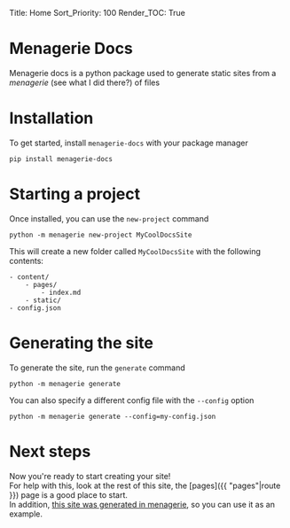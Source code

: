 Title: Home 
Sort_Priority: 100
Render_TOC: True

# Menagerie Docs

Menagerie docs is a python package used to generate static sites from a *menagerie* (see what I did there?) of files

# Installation

To get started, install `menagerie-docs` with your package manager

```shell
pip install menagerie-docs
```

# Starting a project

Once installed, you can use the `new-project` command

```shell
python -m menagerie new-project MyCoolDocsSite
```

This will create a new folder called `MyCoolDocsSite` with the following contents:

```file
- content/
    - pages/
        - index.md
    - static/
- config.json
```

# Generating the site

To generate the site, run the `generate` command

```shell
python -m menagerie generate
```

You can also specify a different config file with the `--config` option

```shell
python -m menagerie generate --config=my-config.json
```

# Next steps

Now you're ready to start creating your site!  
For help with this, look at the rest of this site, the [pages]({{ "pages"|route }}) page is a good place to start.  
In addition, [this site was generated in menagerie](https://github.com/Bwc9876/menagerie/tree/master/docs), so you can use it as an example.
